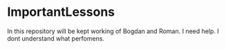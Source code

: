 # ImportantLessons
In this repository will be kept working of Bogdan and Roman.
I need help. I dont understand what perfomens.
